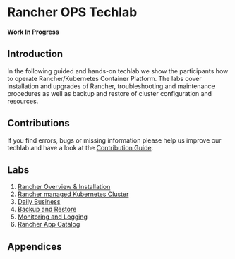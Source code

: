 # Rancher OPS Techlab

**Work In Progress**

## Introduction

In the following guided and hands-on techlab we show the participants how to operate Rancher/Kubernetes Container Platform. The labs cover installation and upgrades of Rancher, troubleshooting and maintenance procedures as well as backup and restore of cluster configuration and resources.

## Contributions

If you find errors, bugs or missing information please help us improve our techlab and have a look at the [Contribution Guide](CONTRIBUTING.md).

## Labs

1. [Rancher Overview & Installation](labs/10_rancher.md)
2. [Rancher managed Kubernetes Cluster](labs/20_cluster.md)
3. [Daily Business](labs/30_dailybusiness.md)
4. [Backup and Restore](labs/40_backuprestore.md)
5. [Monitoring and Logging](labs/50_monitoringlogging.md)
6. [Rancher App Catalog](labs/60_appcatalog.md)

## Appendices

